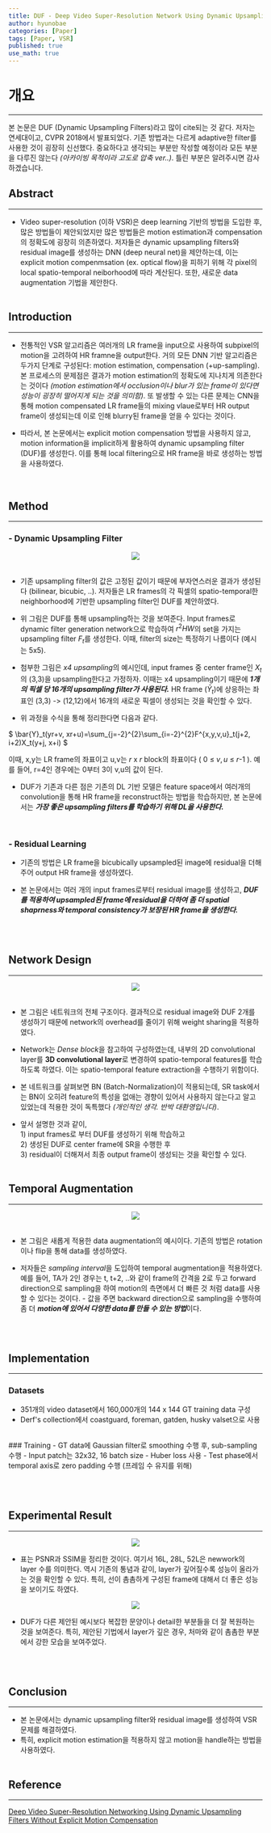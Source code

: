 ```yaml
---
title: DUF - Deep Video Super-Resolution Network Using Dynamic Upsampling Filters Without Explicit Motion Compensation
author: hyunobae
categories: [Paper]
tags: [Paper, VSR]
published: true
use_math: true
---
```


# 개요
---
본 논문은 DUF (Dynamic Upsampling Filters)라고 많이 cite되는 것 같다. 저자는 연세대이고, CVPR 2018에서 발표되었다. 기존 방법과는 다르게 adaptive한 filter를 사용한 것이 굉장히 신선했다. 중요하다고 생각되는 부분만 작성할 예정이라 모든 부분을 다루진 않는다 *(아카이빙 목적이라 고도로 압축 ver..)*. 틀린 부분은 알려주시면 감사하겠습니다.<br>



## Abstract
---
- Video super-resolution (이하 VSR)은 deep learning 기반의 방법을 도입한 후, 많은 방법들이 제안되었지만 많은 방법들은 motion estimation과 compensation의 정확도에 굉장히 의존하였다. 저자들은 dynamic upsampling filters와  residual image를 생성하는 DNN (deep neural net)을 제안하는데, 이는 explicit motion compenmsation (ex. optical flow)을 피하기 위해 각 pixel의 local spatio-temporal neiborhood에 따라 계산된다. 또한, 새로운 data augmentation 기법을 제안한다.
<br><br>

## Introduction
---
- 전통적인 VSR 알고리즘은 여러개의 LR frame을 input으로 사용하여 subpixel의 motion을 고려하여 HR framne을 output한다. 거의 모든 DNN 기반 알고리즘은 두가지 단계로 구성된다: motion estimation, compensation (+up-sampling). 본 프로세스의 문제점은 결과가 motion estimation의 정확도에 지나치게 의존한다는 것이다
*(motion estimation에서 occlusion이나 blur가 있는 frame이 있다면 성능이 굉장히 떨어지게 되는 것을 의미함)*. 또 발생할 수 있는 다른 문제는 CNN을 통해 motion compensated LR frame들의 mixing vlaue로부터 HR output frame이 생성되는데 이로 인해 blurry된 frame을 얻을 수 있다는 것이다. 

- 따라서, 본 논문에서는 explicit motion compensation 방법을 사용하지 않고, motion information을 implicit하게 활용하여 dynamic upsampling filter (DUF)를 생성한다. 이를 통해 local filtering으로 HR frame을  바로 생성하는 방법을 사용하였다.  
<br><br>  

## Method
---
### - Dynamic Upsampling Filter
<center><img src='https://user-images.githubusercontent.com/54826050/136738285-ea5ef9a0-7043-42f9-9a43-1892a75271ae.PNG'></center><br>

- 기존 upsampling filter의 값은 고정된 값이기 때문에 부자연스러운 결과가 생성된다 (bilinear, bicubic, ..). 저자들은 LR frames의 각 픽셀의 spatio-temporal한 neighborhood에 기반한 upsampling filter인 DUF를 제안하였다.

- 위 그림은 DUF를 통해 upsampling하는 것을 보여준다. Input frames로 dynamic filter generation network으로 학습하여 $r^2HW$의 set을 가지는 upsampling filter $F_t$를 생성한다. 이때, filter의 size는 특정하기 나름이다 (예시는 5x5). 
- 첨부한 그림은 *x4 upsampling*의 예시인데, input frames 중 center frame인 $X_t$의 (3,3)을 upsampling한다고 가정하자. 이때는 x4 upsampling이기 때문에 ***1개의 픽셀 당 16개의 upsampling filter가 사용된다.*** HR frame ($\bar{Y}_t$)에 상응하는 좌표인 (3,3) -> (12,12)에서 16개의 새로운 픽셀이 생성되는 것을 확인할 수 있다.

- 위 과정을 수식을 통해 정리한다면 다음과 같다. 

$ \bar{Y}_t(yr+v, xr+u)=\sum\_{j=-2}^{2}\sum\_{i=-2}^{2}F^{x,y,v,u}_t(j+2, i+2)X_t(y+j, x+i) $


이때, x,y는 LR frame의 좌표이고 u,v는 $r$ x $r$ block의 좌표이다
( 0 $\le$ $v,u$ $\le$ $r$-1 ). 예를 들어, r=4인 경우에는 0부터 3이 v,u의 값이 된다.

- DUF가 기존과 다른 점은 기존의 DL 기반 모델은 feature space에서 여러개의 convolution을 통해 HR frame을 reconstruct하는 방법을 학습하지만, 본 논문에서는 ***가장 좋은 upsampling filters를 학습하기 위해 DL을 사용한다.***
<br>

### - Residual Learning
- 기존의 방법은 LR frame을 bicubically upsampled된 image에 residual을 더해주어 output HR frame을 생성하였다. 

- 본 논문에서는 여러 개의 input frames로부터 residual image를 생성하고, ***DUF를 적용하여 upsampled된 frame에 residual을 더하여 좀 더  spatial shaprness와 temporal consistency가 보장된 HR frame을 생성한다.*** 
<br>
<br>

## Network Design
---
<center><img src='https://user-images.githubusercontent.com/54826050/136779762-5b6164ce-bd02-44c8-a4f5-945eaf2b9a88.png'></center><br>

- 본 그림은 네트워크의 전체 구조이다. 결과적으로 residual image와 DUF 2개를 생성하기 때문에 network의 overhead를 줄이기 위해 weight sharing을 적용하였다. 

- Network는 *Dense block*을 참고하여 구성하였는데, 내부의 2D convolutional layer를 **3D convolutional layer**로 변경하여 spatio-temporal features를 학습하도록 하였다. 이는 spatio-temporal feature extraction을 수행하기 위함이다.  

- 본 네트워크를 살펴보면 BN (Batch-Normalization)이 적용되는데, SR task에서는 BN이 오히려 feature의 특성을 없애는 경향이 있어서 사용하지 않는다고 알고 있었는데 적용한 것이 독특했다 *(개인적인 생각. 반박 대환영입니다)*. 

- 앞서 설명한 것과 같이, <br>1) input frames로 부터 DUF를 생성하기 위해 학습하고<br>2) 생성된 DUF로 center frame에 SR을 수행한 후<br> 3) residual이 더해져서  최종 output frame이 생성되는 것을 확인할 수 있다.
<br><br>

## Temporal Augmentation
---
<center><img src="https://user-images.githubusercontent.com/54826050/136781692-04636007-c467-4e46-adce-a2f0d7a9c8c7.png"></center>
<br>

- 본 그림은 새롭게 적용한 data augmentation의 예시이다. 기존의 방법은 rotation이나 flip을 통해 data를 생성하였다.

- 저자들은 *sampling interval*을 도입하여 temporal augmentation을 적용하였다. 예를 들어, TA가 2인 경우는 t, t+2, ..와 같이 frame의 간격을 2로 두고 forward direction으로 sampling을 하여 motion의 측면에서 더 빠른 것 처럼 data를 사용할 수 있다는 것이다. - 값을 주면 backward direction으로 sampling을 수행하여 좀 더 ***motion에 있어서 다양한 data를 만들 수 있는 방법***이다.

<br><br>

## Implementation
---
### Datasets
- 351개의 video dataset에서 160,000개의 144 x 144 GT training data 구성
- Derf's collection에서 coastguard, foreman, gatden, husky valset으로 사용
<br>
### Training
- GT data에 Gaussian filter로 smoothing 수행 후, sub-sampling 수행
- Input patch는 32x32, 16 batch size
- Huber loss 사용
- Test phase에서 temporal axis로 zero padding 수행 (프레임 수 유지를 위해)

<br><br>


## Experimental Result
---
<center><img src="https://user-images.githubusercontent.com/54826050/136784457-1f386d9f-58ed-40a5-a808-88014644e457.png"></center>

- 표는 PSNR과 SSIM을 정리한 것이다. 여기서 16L, 28L, 52L은 newwork의 layer 수를 의미한다. 역시 기존의 통념과 같이, layer가 깊어질수록 성능이 올라가는 것을 확인할 수 있다. 특히, 선이 촘촘하게 구성된 frame에 대해서 더 좋은 성능을 보이기도 하였다. <br>

<center><img src="https://user-images.githubusercontent.com/54826050/136784913-d0449dd9-3341-4a09-acc3-3d249df9a023.png"></center>

- DUF가 다른 제안된 예시보다 복잡한 문양이나 detail한 부분들을 더 잘 복원하는 것을 보여준다. 특히, 제안된 기법에서 layer가 깊은 경우, 처마와 같이 촘촘한 부분에서 강한 모습을 보여주었다.


<br><br>

## Conclusion
---
- 본 논문에서는 dynamic upsampling filter와 residual image를 생성하여 VSR 문제를 해결하였다.
- 특히, explicit motion estimation을 적용하지 않고 motion을 handle하는 방법을 사용하였다. 
<br><br>

## Reference
---
[Deep Video Super-Resolution Networking Using Dynamic Upsampling Filters Without Explicit Motion Compensation](https://openaccess.thecvf.com/content_cvpr_2018/papers_backup/Jo_Deep_Video_Super-Resolution_CVPR_2018_paper.pdf)


























